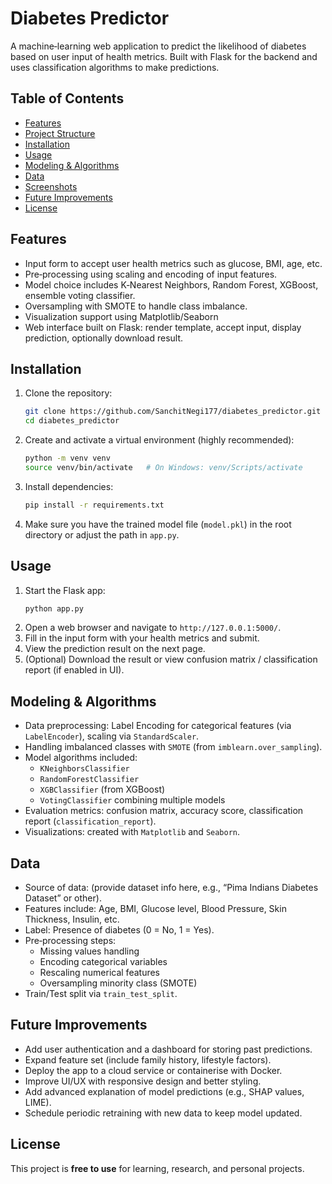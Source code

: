 # Diabetes Predictor

A machine‑learning web application to predict the likelihood of diabetes based on user input of health metrics. Built with Flask for the backend and uses classification algorithms to make predictions.

## Table of Contents
- [Features](#features)  
- [Project Structure](#project-structure)  
- [Installation](#installation)  
- [Usage](#usage)  
- [Modeling & Algorithms](#modeling--algorithms)  
- [Data](#data)  
- [Screenshots](#screenshots)  
- [Future Improvements](#future-improvements)  
- [License](#license)  

## Features
- Input form to accept user health metrics such as glucose, BMI, age, etc.  
- Pre‑processing using scaling and encoding of input features.  
- Model choice includes K‑Nearest Neighbors, Random Forest, XGBoost, ensemble voting classifier.  
- Oversampling with SMOTE to handle class imbalance.  
- Visualization support using Matplotlib/Seaborn 
- Web interface built on Flask: render template, accept input, display prediction, optionally download result.  


## Installation
1. Clone the repository:  
   ```bash
   git clone https://github.com/SanchitNegi177/diabetes_predictor.git
   cd diabetes_predictor
   ```
2. Create and activate a virtual environment (highly recommended):  
   ```bash
   python -m venv venv
   source venv/bin/activate   # On Windows: venv/Scripts/activate
   ```
3. Install dependencies:  
   ```bash
   pip install -r requirements.txt
   ```
4. Make sure you have the trained model file (`model.pkl`) in the root directory or adjust the path in `app.py`.

## Usage
1. Start the Flask app:  
   ```bash
   python app.py
   ```
2. Open a web browser and navigate to `http://127.0.0.1:5000/`.  
3. Fill in the input form with your health metrics and submit.  
4. View the prediction result on the next page.  
5. (Optional) Download the result or view confusion matrix / classification report (if enabled in UI).

## Modeling & Algorithms
- Data preprocessing: Label Encoding for categorical features (via `LabelEncoder`), scaling via `StandardScaler`.  
- Handling imbalanced classes with `SMOTE` (from `imblearn.over_sampling`).  
- Model algorithms included:  
  - `KNeighborsClassifier`  
  - `RandomForestClassifier`  
  - `XGBClassifier` (from XGBoost)  
  - `VotingClassifier` combining multiple models  
- Evaluation metrics: confusion matrix, accuracy score, classification report (`classification_report`).  
- Visualizations: created with `Matplotlib` and `Seaborn`.

## Data
- Source of data: (provide dataset info here, e.g., “Pima Indians Diabetes Dataset” or other).  
- Features include: Age, BMI, Glucose level, Blood Pressure, Skin Thickness, Insulin, etc.  
- Label: Presence of diabetes (0 = No, 1 = Yes).  
- Pre‑processing steps:  
  - Missing values handling  
  - Encoding categorical variables 
  - Rescaling numerical features  
  - Oversampling minority class (SMOTE)  
- Train/Test split via `train_test_split`.


## Future Improvements
- Add user authentication and a dashboard for storing past predictions.  
- Expand feature set (include family history, lifestyle factors).  
- Deploy the app to a cloud service or containerise with Docker.  
- Improve UI/UX with responsive design and better styling.  
- Add advanced explanation of model predictions (e.g., SHAP values, LIME).  
- Schedule periodic retraining with new data to keep model updated.

## License
This project is **free to use** for learning, research, and personal projects. 
